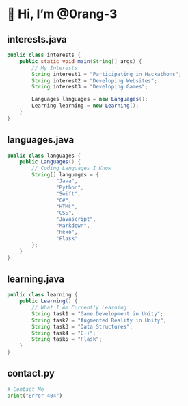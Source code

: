 # 👋 Hi, I’m @0rang-3
## interests.java
```java
public class interests {
    public static void main(String[] args) {
        // My Interests
        String interest1 = "Participating in Hackathons";
        String interest2 = "Developing Websites";
        String interest3 = "Developing Games";

        Languages languages = new Languages();
        Learning learning = new Learning();
    }
}
```

## languages.java
```java
public class languages {
    public Languages() {
        // Coding Languages I Know
        String[] languages = {
                "Java",
                "Python",
                "Swift",
                "C#",
                "HTML",
                "CSS",
                "Javascript",
                "Markdown",
                "Hexo",
                "Flask"
        };
    }
}
```
## learning.java
```java
public class learning {
    public Learning() {
        // What I Am Currently Learning
        String task1 = "Game Development in Unity";
        String task2 = "Augmented Reality in Unity";
        String task3 = "Data Structures";
        String task4 = "C++";
        String task5 = "Flask";
    }
}
```

## contact.py
```py
# Contact Me
print("Error 404")
```

<!---
0rang-3/0rang-3 is a ✨ special ✨ repository because its `README.md` (this file) appears on your GitHub profile.
You can click the Preview link to take a look at your changes.
--->
